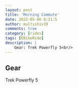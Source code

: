 ```yaml
---
layout: post
title: 'Morning Commute'
date: 2022-05-06 8:21:5
author: multishiv19
comments: true
category: [rides]
tags: [EBikeRide]
description: |
    Gear: Trek Powerfly 5<br/>
---
```


## Gear
Trek Powerfly 5



<div width='100%' class='strava-embed-placeholder' data-embed-type='activity' data-embed-id='7094253891'></div>
<script src='https://strava-embeds.com/embed.js'></script>
